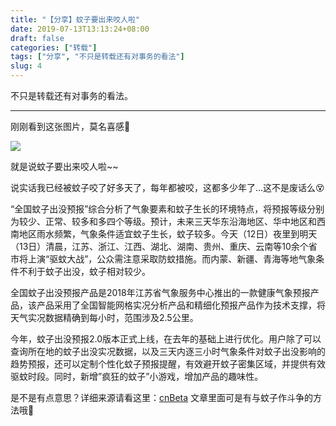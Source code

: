 ```yaml
---
title: "【分享】蚊子要出来咬人啦"
date: 2019-07-13T13:13:24+08:00
draft: false
categories: ["转载"]
tags: ["分享", "不只是转载还有对事务的看法"]
slug: 4
---
```


 不只是转载还有对事务的看法。

---

刚刚看到这张图片，莫名喜感🤭

![](https://img.dtz9.com/imgs/2019/07/460faa9060d3bb0b.gif)

就是说蚊子要出来咬人啦~~

说实话我已经被蚊子咬了好多天了，每年都被咬，这都多少年了...这不是废话么😵

“全国蚊子出没预报”综合分析了气象要素和蚊子生长的环境特点，将预报等级分别为较少、正常、较多和多四个等级。预计，未来三天华东沿海地区、华中地区和西南地区雨水频繁，气象条件适宜蚊子生长，蚊子较多。今天（12日）夜里到明天（13日）清晨，江苏、浙江、江西、湖北、湖南、贵州、重庆、云南等10余个省市将上演“驱蚊大战”，公众需注意采取防蚊措施。而内蒙、新疆、青海等地气象条件不利于蚊子出没，蚊子相对较少。

全国蚊子出没预报产品是2018年江苏省气象服务中心推出的一款健康气象预报产品，该产品采用了全国智能网格实况分析产品和精细化预报产品作为技术支撑，将天气实况数据精确到每小时，范围涉及2.5公里。

今年，蚊子出没预报2.0版本正式上线，在去年的基础上进行优化。用户除了可以查询所在地的蚊子出没实况数据，以及三天内逐三小时气象条件对蚊子出没影响的趋势预报，还可以定制个性化蚊子预报提醒，有效避开蚊子密集区域，并提供有效驱蚊时段。同时，新增”疯狂的蚊子”小游戏，增加产品的趣味性。

是不是有点意思？详细来源请看这里：[cnBeta](https://www.cnbeta.com/articles/tech/867319.htm)  文章里面可是有与蚊子作斗争的方法哦🙂